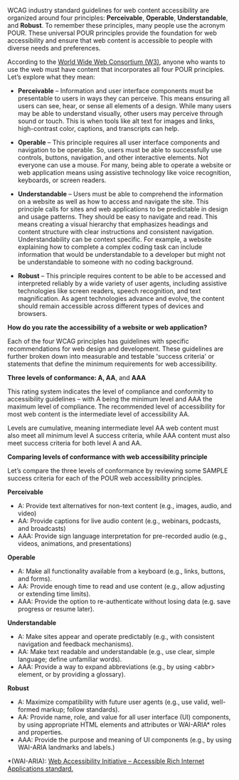 WCAG industry standard guidelines for web content accessibility are organized around four principles: **Perceivable**, **Operable**, **Understandable**, and **Robust**. To remember these principles, many people use the acronym POUR. These universal POUR principles provide the foundation for web accessibility and ensure that web content is accessible to people with diverse needs and preferences. 

According to the [World Wide Web Consortium (W3)](https://www.w3.org/TR/UNDERSTANDING-WCAG20/intro.html), anyone who wants to use the web must have content that incorporates all four POUR principles. Let’s explore what they mean:

- **Perceivable** – Information and user interface components must be presentable to users in ways they can perceive. This means ensuring all users can see, hear, or sense all elements of a design. While many users may be able to understand visually, other users may perceive through sound or touch. This is when tools like alt text for images and links, high-contrast color, captions, and transcripts can help.

- **Operable** – This principle requires all user interface components and navigation to be operable. So, users must be able to successfully use controls, buttons, navigation, and other interactive elements. Not everyone can use a mouse. For many, being able to operate a website or web application means using assistive technology like voice recognition, keyboards, or screen readers.

- **Understandable** – Users must be able to comprehend the information on a website as well as how to access and navigate the site. This principle calls for sites and web applications to be predictable in design and usage patterns. They should be easy to navigate and read. This means creating a visual hierarchy that emphasizes headings and content structure with clear instructions and consistent navigation. Understandability can be context specific. For example, a website explaining how to complete a complex coding task can include information that would be understandable to a developer but might not be understandable to someone with no coding background.

- **Robust** – This principle requires content to be able to be accessed and interpreted reliably by a wide variety of user agents, including assistive technologies like screen readers, speech recognition, and text magnification. As agent technologies advance and evolve, the content should remain accessible across different types of devices and browsers.

**How do you rate the accessibility of a website or web application?**

Each of the four WCAG principles has guidelines with specific recommendations for web design and development. These guidelines are further broken down into measurable and testable 'success criteria' or statements that define the minimum requirements for web accessibility.

**Three levels of conformance: A, AA**, and **AAA**

This rating system indicates the level of compliance and conformity to accessibility guidelines – with A being the minimum level and AAA the maximum level of compliance. The recommended level of accessibility for most web content is the intermediate level of accessibility AA.

Levels are cumulative, meaning intermediate level AA web content must also meet all minimum level A success criteria, while AAA content must also meet success criteria for both level A and AA.

**Comparing levels of conformance with web accessibility principle**

Let’s compare the three levels of conformance by reviewing some SAMPLE success criteria for each of the POUR web accessibility principles.

**Perceivable**
- A: Provide text alternatives for non-text content (e.g., images, audio, and video)
- AA: Provide captions for live audio content (e.g., webinars, podcasts, and broadcasts)
- AAA: Provide sign language interpretation for pre-recorded audio (e.g., videos, animations, and presentations)

**Operable**
- A: Make all functionality available from a keyboard (e.g., links, buttons, and forms).
- AA: Provide enough time to read and use content (e.g., allow adjusting or extending time limits).
- AAA: Provide the option to re-authenticate without losing data (e.g. save progress or resume later).

**Understandable**
- A: Make sites appear and operate predictably (e.g., with consistent navigation and feedback mechanisms).
- AA: Make text readable and understandable (e.g., use clear, simple language; define unfamiliar words).
- AAA: Provide a way to expand abbreviations (e.g., by using \<abbr> element, or by providing a glossary).

**Robust**
- A: Maximize compatibility with future user agents (e.g., use valid, well-formed markup; follow standards).
- AA: Provide name, role, and value for all user interface (UI) components, by using appropriate HTML elements and attributes or WAI-ARIA* roles and properties.
- AAA: Provide the purpose and meaning of UI components (e.g., by using WAI-ARIA landmarks and labels.)

*(WAI-ARIA): [Web Accessibility Initiative – Accessible Rich Internet Applications standard.](https://www.w3.org/WAI/standards-guidelines/aria/)